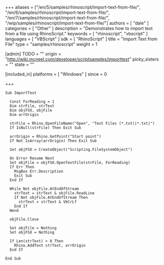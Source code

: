 +++
aliases = ["/en/5/samples/rhinoscript/import-text-from-file/", "/en/6/samples/rhinoscript/import-text-from-file/", "/en/7/samples/rhinoscript/import-text-from-file/", "/wip/samples/rhinoscript/import-text-from-file/"]
authors = [ "dale" ]
categories = [ "Other" ]
description = "Demonstrates how to import text from a file using RhinoScript."
keywords = [ "rhinoscript", "vbscript" ]
languages = [ "VBScript" ]
sdk = [ "RhinoScript" ]
title = "Import Text from File"
type = "samples/rhinoscript"
weight = 1

[admin]
TODO = ""
origin = "http://wiki.mcneel.com/developer/scriptsamples/importtext"
picky_sisters = ""
state = ""

[included_in]
platforms = [ "Windows" ]
since = 0

+++

```vbnet
Sub ImportText

  Const ForReading = 1
  Dim strFile, strText
  Dim objFSO, objFile
  Dim arrOrigin

  strFile = Rhino.OpenFileName("Open", "Text Files (*.txt)|*.txt|")
  If IsNull(strFile) Then Exit Sub

  arrOrigin = Rhino.GetPoint("Start point")
  If Not IsArray(arrOrigin) Then Exit Sub

  Set objFSO = CreateObject("Scripting.FileSystemObject")

  On Error Resume Next
  Set objFile = objFSO.OpenTextFile(strFile, ForReading)
  If Err Then
    MsgBox Err.Description
    Exit Sub
  End If

  While Not objFile.AtEndOfStream
    strText = strText & objFile.ReadLine
    If Not objFile.AtEndOfStream Then
      strText = strText & VbCrLf
    End If
  Wend

  objFile.Close

  Set objFile = Nothing
  Set objFSO = Nothing

  If Len(strText) > 0 Then
    Rhino.AddText strText, arrOrigin
  End If

End Sub
```
